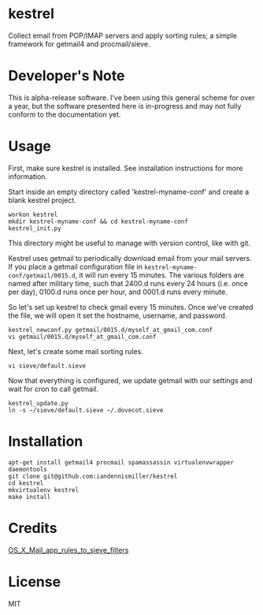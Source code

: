 kestrel
=======

Collect email from POP/IMAP servers and apply sorting rules; a simple framework for getmail4 and procmail/sieve.

Developer's Note
====

This is alpha-release software.  I've been using this general scheme for over a year, but the software presented here is in-progress and may not fully conform to the documentation yet.

Usage
=====

First, make sure kestrel is installed.  See installation instructions for more information.

Start inside an empty directory called 'kestrel-myname-conf' and create a blank kestrel project.

    workon kestrel
    mkdir kestrel-myname-conf && cd kestrel-myname-conf
    kestrel_init.py

This directory might be useful to manage with version control, like with git.

Kestrel uses getmail to periodically download email from your mail servers.  If you place a getmail configuration file in `kestrel-myname-conf/getmail/0015.d`, it will run every 15 minutes.  The various folders are named after military time, such that 2400.d runs every 24 hours (i.e. once per day), 0100.d runs once per hour, and 0001.d runs every minute.

So let's set up kestrel to check gmail every 15 minutes.  Once we've created the file, we will open it set the hostname, username, and password.

    kestrel_newconf.py getmail/0015.d/myself_at_gmail_com.conf
    vi getmail/0015.d/myself_at_gmail_com.conf

Next, let's create some mail sorting rules.

    vi sieve/default.sieve

Now that everything is configured, we update getmail with our settings and wait for cron to call getmail.

    kestrel_update.py
    ln -s ~/sieve/default.sieve ~/.dovecot.sieve

Installation
============

    apt-get install getmail4 procmail spamassassin virtualenvwrapper daemontools
    git clone git@github.com:iandennismiller/kestrel
    cd kestrel
    mkvirtualenv kestrel
    make install

Credits
=======

[OS_X_Mail_app_rules_to_sieve_filters](http://mechanicalcat.net/richard/log/Python/OS_X_Mail_app_rules_to_sieve_filters)

License
=======

MIT
